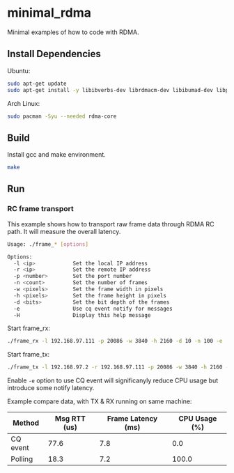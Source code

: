# minimal_rdma

Minimal examples of how to code with RDMA.

## Install Dependencies

Ubuntu:

```bash
sudo apt-get update
sudo apt-get install -y libibverbs-dev librdmacm-dev libibumad-dev libpci-dev rdma-core infiniband-diags ibverbs-utils
```

Arch Linux:

```bash
sudo pacman -Syu --needed rdma-core
```

## Build

Install gcc and make environment.

```bash
make
```

## Run

### RC frame transport

This example shows how to transport raw frame data through RDMA RC path. It will measure the overall latency.

```bash
Usage: ./frame_* [options]

Options:
  -l <ip>            Set the local IP address
  -r <ip>            Set the remote IP address
  -p <number>        Set the port number
  -n <count>         Set the number of frames
  -w <pixels>        Set the frame width in pixels
  -h <pixels>        Set the frame height in pixels
  -d <bits>          Set the bit depth of the frames
  -e                 Use cq event notify for messages
  -H                 Display this help message
```

Start frame_rx:

```bash
./frame_rx -l 192.168.97.111 -p 20086 -w 3840 -h 2160 -d 10 -n 100 -e
```

Start frame_tx:

```bash
./frame_tx -l 192.168.97.2 -r 192.168.97.111 -p 20086 -w 3840 -h 2160 -d 10 -n 100 -e
```

Enable `-e` option to use CQ event will significanyly reduce CPU usage but introduce some notify latency. 

Example compare data, with TX & RX running on same machine:

| Method | Msg RTT (us) | Frame Latency (ms) | CPU Usage (%) |
| ------------ | ------------ | ------------ | ------------ |
| CQ event | 77.6 | 7.8 | 0.0 |
| Polling | 18.3 | 7.2 | 100.0 |
